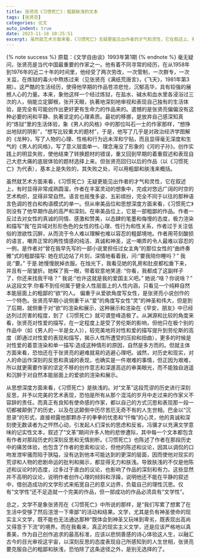 ```yaml
---
title: 张贤亮《习惯死亡》：粗鄙肤浅的文本
tags: [张贤亮]
categories: 论文
auto_indent: true
date: 2023-11-18 10:25:51
excerpt: 虽然就艺术方面来看，《习惯死亡》无疑更能见出作者的才气和灵性，它在叙述上，有时显得非常成熟圆溜，作者在丰富灵动的想象中，完成对悠远广阔的时空的艺术构织，显得非常自然。语言也摇曳多姿、五彩缤纷，完全不同于以往的那种语言色调的苍白和构语模式的单一。但从审美品位和思想深度方面来看，《习惯死亡》则没有了他早期作品的高严和深刻。在审美品位上，它是一部粗鄙的作品。作者一反过去对女性的真诚的同情、感激和赞美，以态肆的笔墨和侮慢的态度，极力渲染和描写“我”在异域对形形色色的女性的性心理、性行为和性关系，作者过于关注低俗的泄欲性沉醉，从而流于令人难以理解也难以容忍的粗鄙境地。
---
```

{% note success %}
原载：《文学自由谈》1993年第1期
{% endnote %}
毫无疑问，张贤亮是当代中国最重要的作家之一。他有着不同寻常的经历，在从1958年到1976年的近二十年的时间里，他经受了两次劳改，一次管制，一次群专，一次关监，在炼狱的毒火中熬炼过来（见张贤亮《满纸荒唐言》，《飞天》，1981年第3期）。这严酷的生活经历，使得他早期的作品苍凉悲怆，沉郁高华，具有较强的展撼人心的力量。本来，象他这样一个经过炼狱，在盐水、碱水和血水里各浸浴过三次的人，徜能立定脚根，张开天眼，执著地深刻地审视和表现自己独有的生活体验，是完全有可能创作出更好更有生命力的作品来的。遣憾的是张贤亮偏偏没有这种必要的闲和平静、执著坚定的心理素质。最初的移挪，是放弃自己感深知真的“炼狱”里的生活体验，象《男人的风格》中的那位叫石一士的作家那样，“想挣出地狱的阴影”，“想写比较重大的题材”，于是，他写了几乎是对政治经济学图解的《龙种》，写了人物的心理、性格和行为远未浑和宁贴，而且显得毫无深度和生气的《男人的风格》，写了意义层面单一、理念淹没了形象的《河的子孙》。创作实践上的明显失败，使他结束了转换题材的错误，重又回到早期的着重叙述和表现自己大悲大痛的底层体验的题材选择上来。但张贤亮回归以后的作品（以《习惯死亡》为代表），基本上是失败的，其失败之处，可以用粗鄙和肤浅来概括。

虽然就艺术方面来看，《习惯死亡》无疑更能见出作者的才气和灵性，它在叙述上，有时显得非常成熟圆溜，作者在丰富灵动的想象中，完成对悠远广阔的时空的艺术构织，显得非常自然。语言也摇曳多姿、五彩缤纷，完全不同于以往的那种语言色调的苍白和构语模式的单一。但从审美品位和思想深度方面来看，《习惯死亡》则没有了他早期作品的高严和深刻。在审美品位上，它是一部粗鄙的作品。作者一反过去对女性的真诚的同情、感激和赞美，以态肆的笔墨和侮慢的态度，极力渲染和描写“我”在异域对形形色色的女性的性心理、性行为和性关系，作者过于关注低俗的泄欲性沉醉，从而流于令人难以理解也难以容忍的粗鄙境地。作者用苛刻酸损的语言，嘲弄正常的两性情感的纯洁、真诚和神圣，这一嘲弄的令人最难以容忍的一例，是作者对“曾在我早先写的一部小说里担任过女主角”的那位女性的“曲终奏雅”式的粗鄙描写:
她在炕边站了片刻，深情地看着我，问:“要我陪你睡吗？”
我说:“要。”
于是.她慢慢脱掉衣服。在烛光下，我看见她的乳房和肚皮都松垂下来，并且有一层皱折。她睬了我一眼，带着软意地笑道:
“你看，我都成了这副样子了，你还来找我干啥？”
我说:“也许这就是我的爱国主义吧。”
她说:“啥？你说啥？”
从这段文字.你看不到任何属于健全人性层面上的人性内涵，只看见一个纯粹自然本能层面上的粗鄙的“欲”的人。
偏重于从爱欲角度写女性，是张贤亮小说创作的一个特色。张贤亮早期小说侧重干从“爱”的角度写女性“灵”的神圣和伟大，但是到了后期，就侧重于对“欲”的渲染和展示，这种展示和渲染在《早安，朋友》中已经达列过厉害的程度，到了《习惯死亡》就可谓登峰造极了。从渊源和比较的角度来看，张贤亮对性爱的描写，在一定程度上是受了劳伦斯的影响，但他只在极个别的作品中（如《男人的一半是女人》），较完美地将对性和爱的描写提升到劳伦斯的高度（即通过对性爱的表现和描写，揭示人性所遭受的压抑和扭曲），更多的时候是对性爱的着意渲染和单一描写:造成这种情形的原因，自然是多方而的。但就主体方面来看，恐怕还在于张贤亮的避难就易的逃避心理吧。诚然，对历史和现实，对人的命运作深刻的反思和真诚的表现，也确实是一件艰难的事情，但正因为艰难，所以就更需要作家的坚定不移的创作意志和深邃高远的审美眼光，而不能独自逍遥和沉醉于对自然本能层面上的爱欲的渲染和展示。

从思想深度方面来看，《习惯死亡》是肤浅的。对“文革”这段荒谬的历史进行深刻反思，并予以完美的艺术表现，恐怕是所有从那个混沌的岁月中走过来的作家义不容辞的责任。而真正有良知有使命感的作家，都以自己的方式沉思和表现那一段一切都被颠倒了的历史，以及在这颠倒中历尽苦厄无奇不有的人生世相。巴金以“沉思录”的形式，直接袒露他那颗赤子的拳拳的忧患和“忏悔”的心灵，他的真诚和深刻使无数读者为之怦然心动，引发起人们深长的思虑和反省。冯骥才以充满文学意味的记实性文本，叙述了“文革”期间许多人物的悲惨遭际，其中每一个文本都包含有作者对那段历史的深刻反思和无情剖析。《习惯死亡》也陈述了作者在那段历史中的痛苦体验，也包含了作者的思索和议论，但他的陈述和议论，因其以调侃的口吻发泄牢骚而陷于狭隘，没有达到他本可能达到的更深的层面，因而使他对现实的荒谬和人物的悲剧命运的批判和揭示，都显得无力和肤浅。导致肤浅的不仅是他陈述和议论时的态度，过多过于直白的议论，也影响了作品的深刻和有力。这些显然并不高明的议论，说明作者创作心理的倾斜和浮躁，说明他还不能在平静的叙述中，借创造成功的文学形式来拓宽自己的意义边界，负载自己的理性沉思。仅有“文学性”还不足造就一个完美的作品，但一部成功的作品必须具有“文学性”。

总之，文学不是象张贤亮在《习惯死亡》中所说的那样，是“我们写累了想累了在生活中受够了然后渲泄一下卑鄙”的活动和结果。文学，尤其是负有神圣使命的现实主义文学，既不能也无法通达那种“既体会到神圣又玩味到卑劣，既表现出高尚又得意于下流”的境界。而在我看来，真正的现实主义文学，还是应该严格地以真善美，作为自己创作追求的最高标准，应该以悲悯善感的诗心体验这人生，以融汇古今的目光审视这宇宙，以深刻反思的态度表现自己所感知到的人生世相，张贤亮要克服自己的粗鄙和肤浅，恐怕除了这条途径之外，是别无选择的了。
